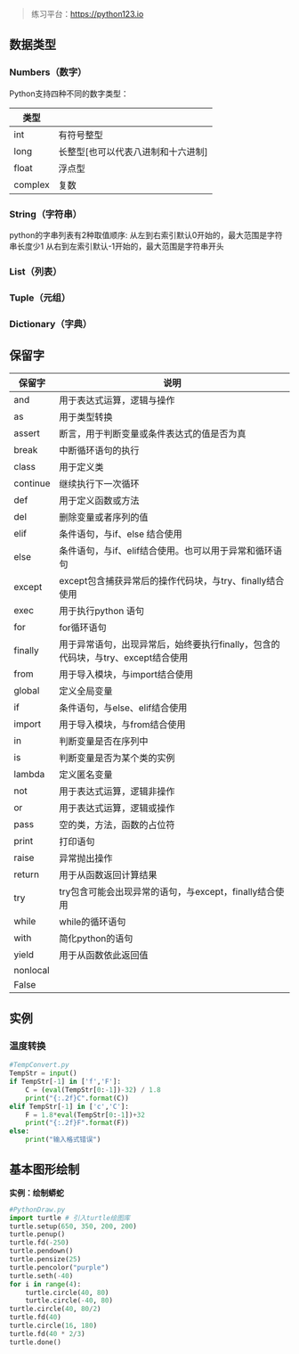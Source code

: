 

> 练习平台：https://python123.io



## 数据类型

### Numbers（数字）

Python支持四种不同的数字类型：

| 类型    |                                    |
| ------- | ---------------------------------- |
| int     | 有符号整型                         |
| long    | 长整型[也可以代表八进制和十六进制] |
| float   | 浮点型                             |
| complex | 复数                               |

### String（字符串）

python的字串列表有2种取值顺序:
从左到右索引默认0开始的，最大范围是字符串长度少1
从右到左索引默认-1开始的，最大范围是字符串开头

### List（列表）

### Tuple（元组）

### Dictionary（字典）

## 保留字

| 保留字   | 说明                                                         |
| -------- | ------------------------------------------------------------ |
| and      | 用于表达式运算，逻辑与操作                                   |
| as       | 用于类型转换                                                 |
| assert   | 断言，用于判断变量或条件表达式的值是否为真                   |
| break    | 中断循环语句的执行                                           |
| class    | 用于定义类                                                   |
| continue | 继续执行下一次循环                                           |
| def      | 用于定义函数或方法                                           |
| del      | 删除变量或者序列的值                                         |
| elif     | 条件语句，与if、else 结合使用                                |
| else     | 条件语句，与if、elif结合使用。也可以用于异常和循环语句       |
| except   | except包含捕获异常后的操作代码块，与try、finally结合使用     |
| exec     | 用于执行python 语句                                          |
| for      | for循环语句                                                  |
| finally  | 用于异常语句，出现异常后，始终要执行finally，包含的代码块，与try、except结合使用 |
| from     | 用于导入模块，与import结合使用                               |
| global   | 定义全局变量                                                 |
| if       | 条件语句，与else、elif结合使用                               |
| import   | 用于导入模块，与from结合使用                                 |
| in       | 判断变量是否在序列中                                         |
| is       | 判断变量是否为某个类的实例                                   |
| lambda   | 定义匿名变量                                                 |
| not      | 用于表达式运算，逻辑非操作                                   |
| or       | 用于表达式运算，逻辑或操作                                   |
| pass     | 空的类，方法，函数的占位符                                   |
| print    | 打印语句                                                     |
| raise    | 异常抛出操作                                                 |
| return   | 用于从函数返回计算结果                                       |
| try      | try包含可能会出现异常的语句，与except，finally结合使用       |
| while    | while的循环语句                                              |
| with     | 简化python的语句                                             |
| yield    | 用于从函数依此返回值                                         |
| nonlocal |                                                              |
| False    |                                                              |



## 实例

### 温度转换

```python
#TempConvert.py
TempStr = input()
if TempStr[-1] in ['f','F']:
    C = (eval(TempStr[0:-1])-32) / 1.8
    print("{:.2f}C".format(C))
elif TempStr[-1] in ['c','C']:
    F = 1.8*eval(TempStr[0:-1])+32
    print("{:.2f}F".format(F))
else:
    print("输入格式错误")
```

## 基本图形绘制

**实例：绘制蟒蛇** 

```python
#PythonDraw.py
import turtle # 引入turtle绘图库
turtle.setup(650, 350, 200, 200)
turtle.penup()
turtle.fd(-250)
turtle.pendown()
turtle.pensize(25)
turtle.pencolor("purple")
turtle.seth(-40)
for i in range(4):
	turtle.circle(40, 80)
	turtle.circle(-40, 80)
turtle.circle(40, 80/2)
turtle.fd(40)
turtle.circle(16, 180)
turtle.fd(40 * 2/3)
turtle.done()
```

